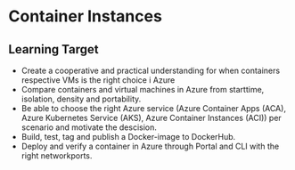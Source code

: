 # Container Instances

## Learning Target

* Create a cooperative and practical understanding for when containers respective VMs is the right choice i Azure
* Compare containers and virtual machines in Azure from starttime, isolation, density and portability.
* Be able to choose the right Azure service (Azure Container Apps (ACA), Azure Kubernetes Service (AKS), Azure Container Instances (ACI)) per scenario and motivate the descision.
* Build, test, tag and publish a Docker-image to DockerHub.
* Deploy and verify a container in Azure through Portal and CLI with the right networkports.
